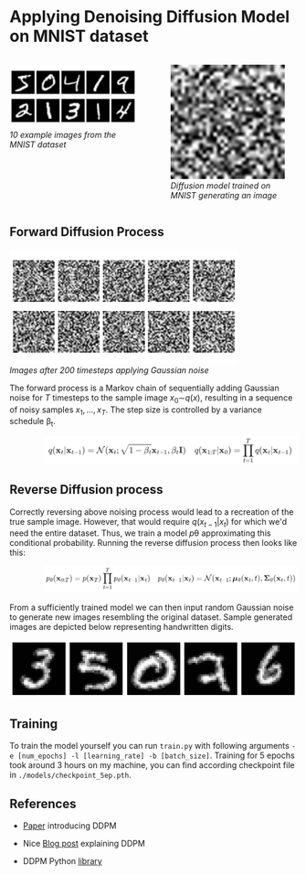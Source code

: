 # Applying Denoising Diffusion Model on MNIST dataset

<div style="display: flex;">
  <div style="flex: 1; margin-right: 60px" >
    <p><img src="./figures/original_images.png" alt="original MNIST images" width="400" height="auto"><br>
    <em>10 example images from the MNIST dataset</em></p>
  </div>

  <div style="flex: 1;">
    <p>
    <img src="./figures/reverse_diffusion_5.gif" alt="original MNIST images" width="200" height="auto"><br>
    <em>Diffusion model trained on MNIST generating an image</em>
    </p>
  </div>
</div>


## Forward Diffusion Process 

<p><img src="./figures/noisy_images.png" alt="original MNIST images" width="400" height="auto"><br>
<em>Images after 200 timesteps applying Gaussian noise</em></p>

The forward process is a Markov chain of sequentially adding Gaussian noise for $T$ timesteps to the sample image  $x_0$&sim;$q(x)$, resulting in a sequence of noisy samples $x_1, ..., x_T$. The step size is controlled by a variance schedule β<sub>t</sub>.

<p style="margin-left: 60px;">
<img src="./figures/eq1.jpg" alt="original MNIST images" width="600" height="auto"></p>

## Reverse Diffusion process

Correctly reversing above noising process would lead to a recreation of the true sample image. However, that would require $q(x_{t-1}|x_{t})$ for which we'd need the entire dataset. Thus, we train a model $p$&theta; approximating this conditional probability. Running the reverse diffusion process then looks like this:  

<p style="margin-left: 60px;">
<img src="./figures/eq2.jpg" alt="original MNIST images" width="600" height="auto"></p>

From a sufficiently trained model we can then input random Gaussian noise to generate new images resembling the original dataset. Sample generated images are depicted below representing handwritten digits.  

<p>
<img src="./figures/generated_images.png" alt="original MNIST images" width="600" height="auto"></p>

## Training 

To train the model yourself you can run `train.py` with following arguments `-e [num_epochs] -l [learning_rate] -b [batch_size]`. Training for 5 epochs took around 3 hours on my machine, you can find according checkpoint file in `./models/checkpoint_5ep.pth`.

## References

+ [Paper](https://arxiv.org/pdf/2006.11239.pdf) introducing DDPM

+ Nice [Blog post](https://lilianweng.github.io/posts/2021-07-11-diffusion-models/) explaining DDPM

+ DDPM Python [library](https://huggingface.co/docs/diffusers/v0.17.1/api/schedulers/ddpm)